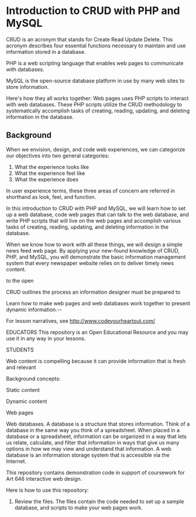 # Introduction to CRUD with PHP and MySQL

CRUD is an acronym that stands for Create Read Update Delete. This acronym describes four essential functions necessary to maintain and use information stored in a database.

PHP is a web scripting language that enables web pages to communicate with databases.

MySQL is the open-source database platform in use by many web sites to store information.

Here's how they all works together: Web pages uses PHP scripts to interact with web databases. These PHP scripts utilize the CRUD methodology to systematically accomplish tasks of creating, reading, updating, and deleting information in the database.


## Background

When we envision, design, and code web experiences, we can categorize our objectives into two general categories:

1. What the experience looks like
2. What the experience feel like
3. What the experience does

In user experience terms, these three areas of concern are referred in shorthand as look, feel, and function.


In this introduction to CRUD with PHP and MySQL, we will learn how to set up a web database, code web pages that can talk to the web database, and write PHP scripts that will live on the web pages and accomplish various tasks of creating, reading, updating, and deleting information in the database.

When we know how to work with all these things, we will design a simple news feed web page. By applying your new-found knowledge of CRUD, PHP, and MySQL, you will demonstrate the basic information management system that every newspaper website relies on to deliver timely news content.







to the open

CRUD outlines the process an information designer must be prepared to 




Learn how to make web pages and web databases work together to present dynamic information.--

For lesson narratives, see http://www.codeyourheartout.com/

EDUCATORS
This repository is an Open Educational Resource and you may use it in any way in your lessons.

STUDENTS


Web content is compelling because it can provide information that is fresh and relevant


Background concepts:

Static content

Dynamic content

Web pages

Web databases. A database is a structure that stores information. Think of a database in the same way you think of a spreadsheet. When placed in a database or a spreadsheet, information can be organized in a way that lets us relate, calculate, and filter that information in ways that give us many options in how we may view and understand that information. A web database is an information storage system that is accessible via the Internet. 

This repository contains demonstration code in support of coursework for Art 646 interactive web design.

Here is how to use this repository:

1. Review the files. The files contain the code needed to set up a sample database, and scripts to make your web pages work.

